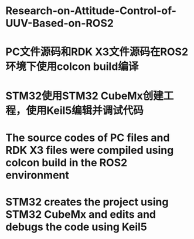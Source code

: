 # Research-on-Attitude-Control-of-UUV-Based-on-ROS2

# PC文件源码和RDK X3文件源码在ROS2环境下使用colcon build编译
# STM32使用STM32 CubeMx创建工程，使用Keil5编辑并调试代码
# The source codes of PC files and RDK X3 files were compiled using colcon build in the ROS2 environment
# STM32 creates the project using STM32 CubeMx and edits and debugs the code using Keil5
